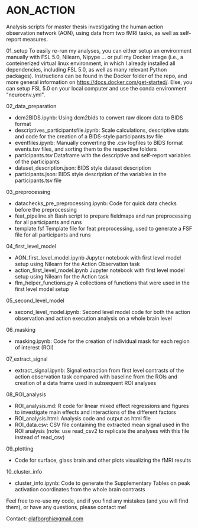 # AON_ACTION 

Analysis scripts for master thesis investigating the human action observation network (AON), using data from two fMRI tasks, as well as self-report measures.

01_setup
To easily re-run my analyses, you can either setup an environment manually with FSL 5.0, Nilearn, Nipype ... or pull my Docker image (i.e., a conteinerized virtual linux environment, in which I already installed all dependencies, including FSL 5.0, as well as many relevant Python packages). Instructions can be found in the Docker folder of the repo, and more general information on https://docs.docker.com/get-started/. Else, you can setup FSL 5.0 on your local computer and use the conda environment "neuroenv.yml". 

02_data_preparation
- dcm2BIDS.ipynb: Using dcm2bids to convert raw dicom data to BIDS format
- descriptives_participantsfile.ipynb: Scale calculations, descriptive stats and code for the creation of a BIDS-style participants.tsv file 
- eventfiles.ipynb: Manually converting the .csv logfiles to BIDS format events.tsv files, and sorting them to the respective folders 
- participants.tsv Dataframe with the descriptive and self-report variables of the participants
- dataset_description.json: BIDS style dataset description
- participants.json: BIDS style description of the variables in the participants.tsv file

03_preprocessing 
- datachecks_pre_preprocessing.ipynb: Code for quick data checks before the preprocessing
- feat_pipeline.sh Bash script to prepare fieldmaps and run preprocessing for all participants and runs
- template.fsf Template file for feat preprocessing, used to generate a FSF file for all participants and runs

04_first_level_model
- AON_first_level_model.ipynb Jupyter notebook with first level model setup using Nilearn for the Action Observation task 
- action_first_level_model.ipynb Jupyter notebook with first level model setup using Nilearn for the Action task 
- flm_helper_functions.py A collections of functions that were used in the first level model setup

05_second_level_model
- second_level_model.ipynb: Second level model code for both the action observation and action execution analysis on a whole brain level

06_masking
- masking.ipynb: Code for the creation of individual mask for each region of interest (ROI)

07_extract_signal
- extract_signal.ipynb: Signal extraction from first level contrasts of the action observation task compared with baseline from the ROIs and creation of a data frame used in subsequent ROI analyses

08_ROI_analysis
- ROI_analysis.md: R code for linear mixed effect regressions and figures to investigate main effects and interactions of the different factors 
- ROI_analysis.html: Analysis code and output as html file
- ROI_data.csv: CSV file containing the extracted mean signal used in the ROI analysis (note: use read_csv2 to replicate the analyses with this file instead of read_csv)

09_plotting
- Code for surface, glass brain and other plots visualizing the fMRI results

10_cluster_info
- cluster_info.ipynb: Code to generate the Supplementary Tables on peak activation coordinates from the whole brain contrasts

Feel free to re-use my code, and if you find any mistakes (and you will find them), or have any questions, please contact me!

Contact: olafborghi@gmail.com